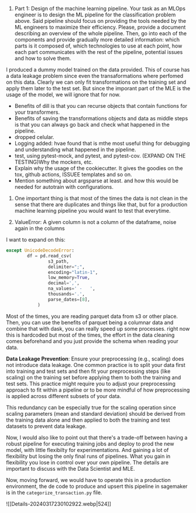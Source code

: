
1. Part 1: Design of the machine learning pipeline.
Your task as an MLOps engineer is to design the ML pipeline for the classification problem
above. Said pipeline should focus on providing the tools needed by the ML engineers to
maximize their efficiency. Please, provide a document describing an overview of the whole
pipeline. Then, go into each of the components and provide gradually more detailed information:
which parts is it composed of, which technologies to use at each point, how each part
communicates with the rest of the pipeline, potential issues and how to solve them.


I produced a dummy model trained on the data provided. This of course has a data leakage problem since even the transaformations where perfomed on this data. Clearly we can only fit transformations on the training set and apply them later to the test set. But since the imporant part of the MLE is the usage of the model, we will ignore that for now.



- Benefits of dill is that you can recurse objects that contain functions for your transformers.
- Benefits of saving the transformations objects and data as middle steps is that you can always go back and check what happened in the pipeline.
- dropped celular.
- Logging added: hvae found that is mthe most useful thing for debugging and understanding what happened in the pipeline.
- test, using pytest-mock, and pytest, and pytest-cov. (EXPAND ON THE TESTING)Why the mockers, etc.
- Explain why the usage of the cookiecutter. It gives the goodies on the tox, github actions, ISSUEE templates and so on.
- Mention something about argsparse at least. and how this would be needed for autotrain with configurations.


1. One important thing is that most of the times the data is not clean in the sense that there are duplicates and things like that, but for a production machine learning pipeline you would want to test that everytime.


2. ValueError: A given column is not a column of the dataframe, noise again in the columns



I want to expand on this:

```python
except UnicodeDecodeError:
        df = pd.read_csv(
                s3_path,
                delimiter=";",
                encoding="latin-1",
                low_memory=True,
                decimal=',',
                na_values=' -   ',
                thousands='.',
                parse_dates=[8],
            )
```


Most of the times, you are reading parquet data from s3 or other place. Then, you can use the benefits of parquet being a columnar data and combine that with dask, you can really speed up some processes.
right now this is hardcoded but most of the times, the effort in the data cleaning comes beforehand and you just provide the schema when reading your data.

**Data Leakage Prevention**: Ensure your preprocessing (e.g., scaling) does not introduce data leakage. One common practice is to split your data first into training and test sets and then fit your preprocessing steps (like scaling) on the training set before applying them to both the training and test sets. This practice might require you to adjust your preprocessing approach to fit within a pipeline or to be more mindful of how preprocessing is applied across different subsets of your data.

This redundancy can be especially true for the scaling operation since scaling parameters (mean and standard deviation) should be derived from the training data alone and then applied to both the training and test datasets to prevent data leakage.

Now, I would also like to point out that there's a trade-off between having a robust pipeline for executing training jobs and deploy to prod the new model, with little flexibilty for experimentations. And gaining a lot of flexibility but losing the only final runs of pipelines. What you gain in flexibility you lose in control over your own pipeline.
The details are important to discuss with the Data Scientist and MLE.



Now, moving forward, we would have to operate this in a production environment, the de code to produce and upsert this pipeline in sagemaker is in the `categorize_transaction.py` file.

![[Details-20240317230102922.webp|524]]
